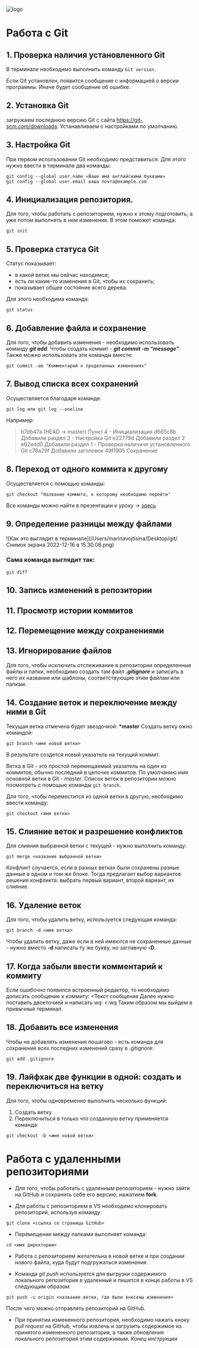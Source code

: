 ![logo](2560px-Git-logo.png)
# Работа с Git
## 1. Проверка наличия установленного Git
В терминале необходимо выполнить команду `Git version.`

Если Git установлен, появится сообщение с информацией о версии программы. Иначе будет сообщение об ошибке.

## 2. Установка Git
загружаем последнюю версию Git с сайта https://git-scm.com/downloads.
Устанавливаем с настройками по умолчанию.

## 3. Настройка Git

При первом использовании Git необходимо представиться. Для этого нужно ввести в терминале два команды:
```
git config --global user.name «Ваше имя английскими буквами»
git config --global user.email ваша почта@example.com
```

## 4. Инициализация репозитория.

Для того, чтобы работать с репозиторием, нужно к этому подготовить, а уже потом выполнять в нем изменения. В этом поможет команда:

```
git init
```

## 5. Проверка статуса Git

Статус показывает:

* в какой ветке мы сейчас находимся;
* есть ли какие-то изменения в Git, чтобы их сохранить;
* показывает общее состояние всего дерева.

Для этого необходима команда:

```
git status
```

## 6. Добавление файла и сохранение

Для того, чтобы добавить изменения - необходимо использовать команду ***git add***. 
Чтобы создать коммит - ***git commit -m “message”***.
Также можно использовать эти команды вместе:
```
git commit -am "Комментарий о проделанных изменениях"
```

## 7. Вывод списка всех сохранений

Осуществляется благодаря команде:
```
git log или git log --oneline
```
Например: 

>b7db47a (HEAD -> master) Пункт 4 - Инициализация
d665c8b Добавили раздел 3 - Настройка Git
e22779d Добавили раздел 2
e62edd0 Добавили раздел 1 - Проверка наличичя установленного Git
c78a29f Добавили заголовок
49f1905 Сохранение

## 8. Переход от одного коммита к другому

Осуществляется с помощью команды:
```
git checkout "Название коммита, к которому необходимо перейти"
```
Все команды можно найти в презентации к уроку -> [здесь](https://gb.ru/lessons/290433)

## 9. Определение разницы между файлами

![Как это выглядит в терминале](/Users/marinavojtisina/Desktop/git/Снимок экрана 2022-12-16 в 15.30.08.png)

### Сама команда выглядит так: 
```
git diff
```

## 10. Запись изменений в репозитории
## 11. Просмотр истории коммитов
## 12. Перемещение между сохранениями
## 13. Игнорирование файлов
Для того, чтобы исключить отслеживание в репозитории определенные файлы и папки, необходимо создать там файл ***.gitignore*** и записать в него их название или шаблоны, соответствующие этим файлам или папкам.

## 14. Создание веток и переключение между ними в Git

Текущая ветка отмечена будет звездочкой: **\*master**
Создать ветку ожно командой:
```
git branch <имя новой ветки>
```
В результате создется новый указатель на текущий коммит.

Ветка в Git - это простой перемещаемый указатель на один из коммитов, обычно последний в цепочке коммитов.
По умолчанию имя основной ветки в Git - *master*.
Список веток в репозитории можно посмотреть с помощью команды `git branch`.

Для того, чтобы переместится из одной ветки в другую, необходимо ввести команду:
```
git checkout <имя ветки>
```

## 15. Слияние веток и разрешение конфликтов
Для слияния выбранной ветки с текущей - нужно выполнить команду:
```
git merge <название выбранной ветки>
```
Конфликт случается, если в разных ветках были сохранены разные данные в одном и том же блоке. Тогда предлагает выбор вариантов решения конфликта: выбрать первый вариант, второй вариант, их слияние.

## 16. Удаление веток

Для того, чтобы удалить ветку, используется следующая команда:
```
git branch -d <имя ветки>
```
Чтобы удалить ветку, даже если в ней имеются не сохраненные данные - нужно вместо **-d** написать ту же букву, но заглавную **-D**.

## 17. Когда забыли ввести комментарий к коммиту
Если ошибочно появился встроенный редактор, то необходимо дописать сообщение к коммиту:
<Текст сообщения
Далее нужно поставить двоеточией и написать *wq*:
<:wq
Таким образом мы выйдем в привычный терминал.

## 18. Добавить все изменения
Чтобы не добавлять изменения пошагово - есть команда для сохранения всех последних изменений сразу в .gitignore:
```
git add .gitignore
```

## 19. Лайфхак две функции в одной: создать и переключиться на ветку
Для того, чтобы одновременно выполнить несколько функций:
1. Создать ветку
2. Переключиться в только что созданную ветку
применяется команда:
```
git checkout -b <имя новой ветки>
```
# Работа с удаленными репозиториями

* Для того, чтобы работать с удаленным репозиторием - нужно зайти на GitHub и сохранить себе его версию, нажатием **fork**.

* Для работы с репозиторием в VS необходимо клонировать репозиторий, используя команду: 
```
git clone <ссылка со страницы GitHub>
```

* Перемещение между папками выполняет команда:
```
cd <имя директории>
```

* Работа с репозиторием желательна в новой ветке и при создании нового файла, куда будут подгружаться изменения.

* Команда *git push* используется для выгрузки содержимого локального репозитория в удаленный и пишется в конце работы в VS следующим образом:
```
git push -u origin <название ветки, где были внесены изменения>
```
После чего можно отправлять репозиторий на GitHub.

* При принятии измененного репозитория, необходимо нажать кноку *pull request* на GitHub, чтобы извлечь и загрузить содержимое из принятого измененного репозитория, а также обновления локального репозитория этим содержимым. 
*Конец инструкции*